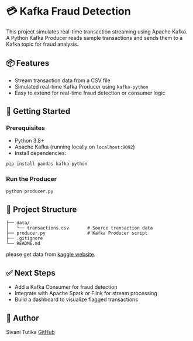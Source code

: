 # 💳 Kafka Fraud Detection

This project simulates real-time transaction streaming using Apache Kafka. A Python Kafka Producer reads sample transactions and sends them to a Kafka topic for fraud analysis.

## 📦 Features

- Stream transaction data from a CSV file  
- Simulated real-time Kafka Producer using `kafka-python`  
- Easy to extend for real-time fraud detection or consumer logic

## 🚀 Getting Started

### Prerequisites

- Python 3.8+
- Apache Kafka (running locally on `localhost:9092`)
- Install dependencies:

```bash
pip install pandas kafka-python
````

### Run the Producer

```bash
python producer.py
```

## 📁 Project Structure

```
├── data/
│   └── transactions.csv       # Source transaction data
├── producer.py                # Kafka Producer script
├── .gitignore
└── README.md
```
please get data from [kaggle website](https://www.kaggle.com/datasets/ealaxi/paysim1). 

## ✅ Next Steps

* Add a Kafka Consumer for fraud detection
* Integrate with Apache Spark or Flink for stream processing
* Build a dashboard to visualize flagged transactions

## 🧠 Author

Sivani Tutika
[GitHub](https://github.com/sivani-tutika)
